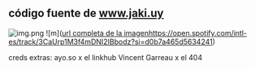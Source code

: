 ## código fuente de www.jaki.uy 

![img.png](https://i.pinimg.com/564x/af/b3/90/afb3904502bac49452e8f4ef9e8617e7.jpg)
![m]([url completa de la imagen](https://open.spotify.com/track/3CaUrp1M3f4mDNI2IBbodz?si=d0b7a465d5634241)https://open.spotify.com/intl-es/track/3CaUrp1M3f4mDNI2IBbodz?si=d0b7a465d5634241)

creds extras:
ayo.so x el linkhub
Vincent Garreau x el 404
